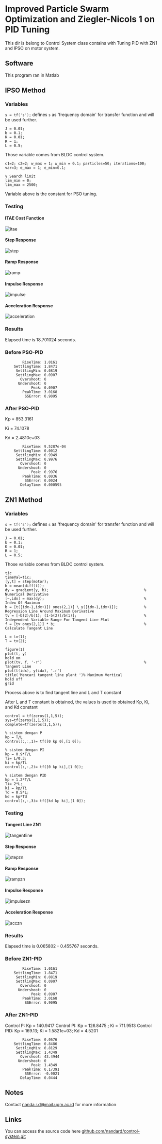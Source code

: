 # Improved Particle Swarm Optimization and Ziegler-Nicols 1 on PID Tuning
This dir is belong to Control System class contains with Tuning PID with ZN1 and IPSO on motor system.

## Software
This program ran in Matlab
## IPSO Method
### Variables
`s = tf('s');` defines `s` as 'frequency domain' for transfer function and will be used further. 
```
J = 0.01;
b = 0.1;
K = 0.01;
R = 1;
L = 0.5;
```
Those variable comes from BLDC control system.
```
c1=2; c2=2; w_max = 1; w_min = 0.1; particles=50; iterations=100;
var=3; e_max = 1; e_min=0.1;

% Search limit
lim_min = 0;
lim_max = 2500;
```
Variable above is the constant for PSO tuning.


### Testing 
#### ITAE Cost Function
![itae](https://user-images.githubusercontent.com/77116615/191751929-89ff2f77-7e1a-45a4-b535-f8f3a768ecc6.png)

#### Step Response
![step](https://user-images.githubusercontent.com/77116615/191751960-eee905b9-e450-41de-8824-f2157e431238.png)

#### Ramp Response
![ramp](https://user-images.githubusercontent.com/77116615/191752006-63e2fe9b-69ad-48eb-881d-7adb2b630819.png)

#### Impulse Response
![impulse](https://user-images.githubusercontent.com/77116615/191752036-5e05bfd7-9448-437e-ada6-16d9744b1b89.png)

#### Acceleration Response
![acceleration](https://user-images.githubusercontent.com/77116615/191752086-4f392de0-202b-429c-adc9-0935d10275b5.png)

### Results
Elapsed time is 18.701024 seconds.

### Before PSO-PID
```
        RiseTime: 1.0161
    SettlingTime: 1.8471
     SettlingMin: 0.0819
     SettlingMax: 0.0907
       Overshoot: 0
      Undershoot: 0
            Peak: 0.0907
        PeakTime: 3.0168
         SSError: 0.9095
```
### After PSO-PID
Kp = 853.3161

Ki = 74.1078

Kd = 2.4810e+03
```
        RiseTime: 9.5287e-04
    SettlingTime: 0.0012
     SettlingMin: 0.9949
     SettlingMax: 0.9976
       Overshoot: 0
      Undershoot: 0
            Peak: 0.9976
        PeakTime: 0.0036
         SSError: 0.0024
       DelayTime: 0.000595
```
## ZN1 Method
### Variables
`s = tf('s');` defines `s` as 'frequency domain' for transfer function and will be used further. 
```
J = 0.01;
b = 0.1;
K = 0.01;
R = 1;
L = 0.5;
```
Those variable comes from BLDC control system.
```
tic
timeVal=tic;
[y,t] = step(motor);
h = mean(diff(t));
dy = gradient(y, h);                                            % Numerical Derivative
[~,idx] = max(dy);                                              % Index Of Maximum
b = [t([idx-1,idx+1]) ones(2,1)] \ y([idx-1,idx+1]);            % Regression Line Around Maximum Derivative
tv = [-b(2)/b(1); (1-b(2))/b(1)];                               % Independent Variable Range For Tangent Line Plot
f = [tv ones(2,1)] * b;                                         % Calculate Tangent Line

L = tv(1);
T = tv(2);

figure(1)
plot(t, y)
hold on
plot(tv, f, '-r')                                               % Tangent Line
plot(t(idx), y(idx), '.r')
title('Mencari tangent line plant ')% Maximum Vertical
hold off
grid
```
Process above is to find tangent line and L and T constant

After L and T constant is obtained, the values is used to obtained Kp, Ki, and Kd constant
```
control = tf(zeros(1,1,5));
sys=tf(zeros(1,1,5));
complete=tf(zeros(1,1,5));

% sistem dengan P
kp = T/L
control(:,:,1)= tf([0 kp 0],[1 0]);

% sistem dengan PI
kp = 0.9*T/L
Ti= L/0.3;
ki = kp/Ti
control(:,:,2)= tf([0 kp ki],[1 0]);

% sistem dengan PID
kp = 1.2*T/L
Ti= 2*L;
ki = kp/Ti
Td = 0.5*L;
kd = kp*Td
control(:,:,3)= tf([kd kp ki],[1 0]);
```

### Testing 

#### Tangent Line ZN1
![tangentline](https://user-images.githubusercontent.com/77116615/193520200-7bf992e5-18b2-4c7c-8499-23eaf1bc0791.png)

#### Step Response
![stepzn](https://user-images.githubusercontent.com/77116615/193520216-3c4e8db4-5685-45db-820e-96ba78591d17.png)

#### Ramp Response
![rampzn](https://user-images.githubusercontent.com/77116615/193520226-b58fd073-0e2b-42b4-bdbd-aae3f73c062e.png)

#### Impulse Response
![impulsezn](https://user-images.githubusercontent.com/77116615/193520231-80cbb907-d106-419a-a076-383795c07682.png)

#### Acceleration Response
![acczn](https://user-images.githubusercontent.com/77116615/193520252-61776d9f-2e4f-4715-8b1c-fe099b161773.png)

### Results
Elapsed time is 0.065802 - 0.455767 seconds.

### Before ZN1-PID
```
        RiseTime: 1.0161
    SettlingTime: 1.8471
     SettlingMin: 0.0819
     SettlingMax: 0.0907
       Overshoot: 0
      Undershoot: 0
            Peak: 0.0907
        PeakTime: 3.0168
         SSError: 0.9095
```
### After ZN1-PID
Control P:
  Kp = 140.9417
Control PI:
  Kp = 126.8475 ; Ki = 711.9513
Control PID:
  Kp = 169.13; Ki = 1.5821e+03; Kd = 4.5201
```
        RiseTime: 0.0676
    SettlingTime: 0.8486
     SettlingMin: 0.8129
     SettlingMax: 1.4349
       Overshoot: 43.4944
      Undershoot: 0
            Peak: 1.4349
        PeakTime: 0.17391
         SSError: -0.0021
       DelayTime: 0.0444
```

## Notes
Contact nanda.r.d@mail.ugm.ac.id for more information
## Links
You can access the source code here
[github.com/nandard/control-system.git](https://github.com/nandard/control-system.git)
